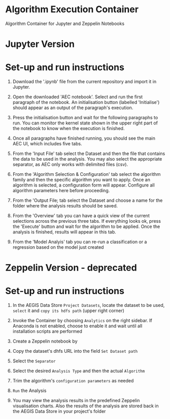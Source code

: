 # Algorithm Execution Container
Algorithm Container for Jupyter and Zeppelin Notebooks


# Jupyter Version #
# Set-up and run instructions

1. Download the '.ipynb' file from the current repository and import it in Jupyter.

2. Open the downloaded 'AEC notebook'. Select and run the first paragraph of the notebook. An initialisation button (labelled 'Initialise') should appear as an output of the paragraph's execution.

3. Press the initialisation button and wait for the following paragraphs to run. You can monitor the kernel state shown in the upper right part of the notebook to know when the execution is finished.

4. Once all paragraphs have finished running, you should see the main AEC UI, which includes five tabs.

5. From the 'Input File' tab select the Dataset and then the file that contains the data to be used in the analysis. You may also select the appropriate separator, as AEC only works with delimited files (csv). 

6. From the 'Algorithm Selection & Configuration' tab select the algorithm family and then the specific algorithm you want to apply. Once an algorithm is selected, a configuration form will appear. Configure all algorithm parameters here before proceeding.

7. From the 'Output File; tab select the Dataset and choose a name for the folder where the analysis results should be saved. 

8. From the 'Overview' tab you can have a quick view of the current selections across the previous three tabs. If everything looks ok, press the 'Execute' button and wait for the algorithm to be applied. Once the analysis is finished, results will appear in this tab.

9. From the 'Model Analyis' tab you can re-run a classification or a regression based on the model just created


# Zeppelin Version - deprecated #
# Set-up and run instructions

1. In the AEGIS Data Store `Project Datasets`, locate the dataset to be used, `select` it and `copy its hdfs path` (upper right corner)

2. Invoke the Container by choosing `Analytics` on the right sidebar. If Anaconda is not enabled, choose to enable it and wait until all installation scripts are performed

3. Create a Zeppelin notebook by

3. Copy the dataset's dhfs URL into the field `Set Dataset path`

4. Select the `Separator`

4. Select the desired `Analysis Type` and then the actual `Algorithm`

5. Trim the algorithm's `configuration parameters` as needed

6. `Run` the Analysis

7. You may view the analysis results in the predefined Zeppelin visualisation charts. Also the results of the analysis are stored back in the AEGIS Data Store in your project's folder



